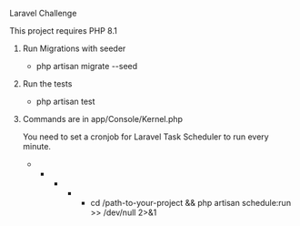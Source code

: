 Laravel Challenge

This project requires PHP 8.1


1. Run Migrations with seeder
    - php artisan migrate --seed

2. Run the tests
    - php artisan test
    
3. Commands are in app/Console/Kernel.php
   
   You need to set a cronjob for Laravel Task Scheduler to run every minute.
   * * * * * cd /path-to-your-project && php artisan schedule:run >> /dev/null 2>&1

